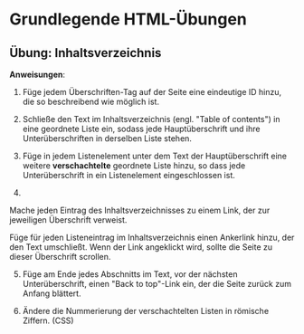 # Grundlegende HTML-Übungen

## Übung: Inhaltsverzeichnis

**Anweisungen**:

1. Füge jedem Überschriften-Tag auf der Seite eine eindeutige ID hinzu, die so beschreibend wie möglich ist.

2. Schließe den Text im Inhaltsverzeichnis (engl. "Table of contents") in eine geordnete Liste ein, sodass jede Hauptüberschrift und ihre Unterüberschriften in derselben Liste stehen.

3. Füge in jedem Listenelement unter dem Text der Hauptüberschrift eine weitere **verschachtelte** geordnete Liste hinzu, so dass jede Unterüberschrift in ein Listenelement eingeschlossen ist.

4. 
Mache jeden Eintrag des Inhaltsverzeichnisses zu einem Link, der zur jeweiligen Überschrift verweist.

Füge für jeden Listeneintrag im Inhaltsverzeichnis einen Ankerlink hinzu, der den Text umschließt. Wenn der Link angeklickt wird, sollte die Seite zu dieser Überschrift scrollen.

5. Füge am Ende jedes Abschnitts im Text, vor der nächsten Unterüberschrift, einen "Back to top"-Link ein, der die Seite zurück zum Anfang blättert.

6. Ändere die Nummerierung der verschachtelten Listen in römische Ziffern. (CSS)
